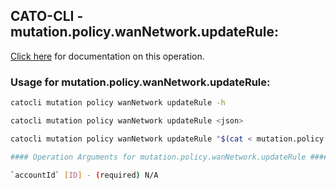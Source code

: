 
## CATO-CLI - mutation.policy.wanNetwork.updateRule:
[Click here](https://api.catonetworks.com/documentation/#mutation-mutation.policy.wanNetwork.updateRule) for documentation on this operation.

### Usage for mutation.policy.wanNetwork.updateRule:

```bash
catocli mutation policy wanNetwork updateRule -h

catocli mutation policy wanNetwork updateRule <json>

catocli mutation policy wanNetwork updateRule "$(cat < mutation.policy.wanNetwork.updateRule.json)"

#### Operation Arguments for mutation.policy.wanNetwork.updateRule ####

`accountId` [ID] - (required) N/A    

